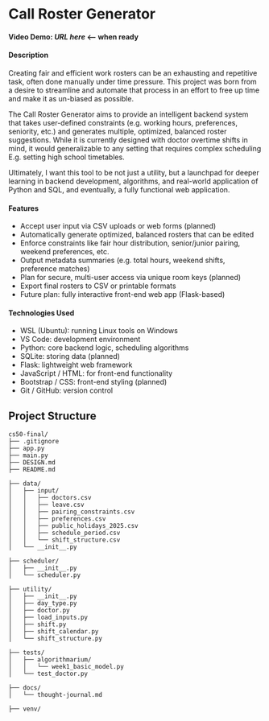 # Call Roster Generator

#### Video Demo: *URL here* <-- when ready

#### Description

Creating fair and efficient work rosters can be an exhausting and repetitive task, often done manually under time pressure. This project was born from a desire to streamline and automate that process in an effort to free up time and make it as un-biased as possible.

The Call Roster Generator aims to provide an intelligent backend system that takes user-defined constraints (e.g. working hours, preferences, seniority, etc.) and generates multiple, optimized, balanced roster suggestions. While it is currently designed with doctor overtime shifts in mind, it would generalizable to any setting that requires complex scheduling E.g. setting high school timetables.

Ultimately, I want this tool to be not just a utility, but a launchpad for deeper learning in backend development, algorithms, and real-world application of Python and SQL, and eventually, a fully functional web application.

#### Features

- Accept user input via CSV uploads or web forms (planned)
- Automatically generate optimized, balanced rosters that can be edited
- Enforce constraints like fair hour distribution, senior/junior pairing, weekend preferences, etc.
- Output metadata summaries (e.g. total hours, weekend shifts, preference matches)
- Plan for secure, multi-user access via unique room keys (planned)
- Export final rosters to CSV or printable formats
- Future plan: fully interactive front-end web app (Flask-based)

#### Technologies Used

- WSL (Ubuntu): running Linux tools on Windows
- VS Code: development environment
- Python: core backend logic, scheduling algorithms
- SQLite: storing data (planned)
- Flask: lightweight web framework
- JavaScript / HTML: for front-end functionality
- Bootstrap / CSS: front-end styling (planned)
- Git / GitHub: version control


## Project Structure

```
cs50-final/
├── .gitignore
├── app.py
├── main.py
├── DESIGN.md
├── README.md

├── data/
│   ├── input/
│   │   ├── doctors.csv
│   │   ├── leave.csv
│   │   ├── pairing_constraints.csv
│   │   ├── preferences.csv
│   │   ├── public_holidays_2025.csv
│   │   ├── schedule_period.csv
│   │   └── shift_structure.csv
│   └── __init__.py

├── scheduler/
│   ├── __init__.py
│   └── scheduler.py

├── utility/
│   ├── __init__.py
│   ├── day_type.py
│   ├── doctor.py
│   ├── load_inputs.py
│   ├── shift.py
│   ├── shift_calendar.py
│   └── shift_structure.py

├── tests/
│   ├── algorithmarium/
│   │   └── week1_basic_model.py 
│   └── test_doctor.py

├── docs/
│   └── thought-journal.md

├── venv/
```